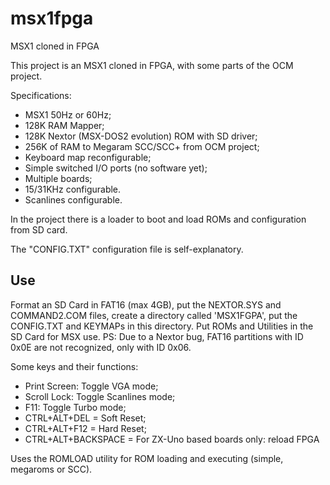 # msx1fpga
MSX1 cloned in FPGA

This project is an MSX1 cloned in FPGA, with some parts of the OCM project.

Specifications:

- MSX1 50Hz or 60Hz;
- 128K RAM Mapper;
- 128K Nextor (MSX-DOS2 evolution) ROM with SD driver;
- 256K of RAM to Megaram SCC/SCC+ from OCM project;
- Keyboard map reconfigurable;
- Simple switched I/O ports (no software yet);
- Multiple boards;
- 15/31KHz configurable.
- Scanlines configurable.

In the project there is a loader to boot and load ROMs and configuration from SD card.

The "CONFIG.TXT" configuration file is self-explanatory.

## Use

Format an SD Card in FAT16 (max 4GB), put the NEXTOR.SYS and COMMAND2.COM files, create a directory called 'MSX1FGPA', put the CONFIG.TXT and KEYMAPs in this directory. Put ROMs and Utilities in the SD Card for MSX use.
PS: Due to a Nextor bug, FAT16 partitions with ID 0x0E are not recognized, only with ID 0x06.

Some keys and their functions:

 - Print Screen: Toggle VGA mode;
 - Scroll Lock: Toggle Scanlines mode;
 - F11: Toggle Turbo mode;
 - CTRL+ALT+DEL = Soft Reset;
 - CTRL+ALT+F12 = Hard Reset;
 - CTRL+ALT+BACKSPACE = For ZX-Uno based boards only: reload FPGA

Uses the ROMLOAD utility for ROM loading and executing (simple, megaroms or SCC).
